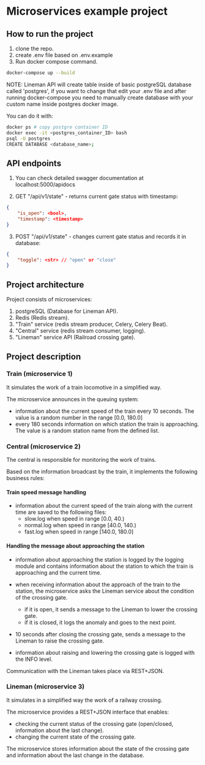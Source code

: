 # Microservices example project

## How to run the project

1. clone the repo.
2. create .env file based on .env.example
3. Run docker compose command.

```bash
docker-compose up --build
```

NOTE: Lineman API will create table inside of basic postgreSQL database called 'postgres', if you want to change that edit your .env file and after running docker-compose you need to manually create database with your custom name inside postgres docker image.

You can do it with:

```bash
docker ps # copy postgre container ID
docker exec -it <postgres_container_ID> bash
psql -U postgres
CREATE DATABASE <database_name>;
```

## API endpoints

1. You can check detailed swagger documentation at localhost:5000/apidocs

2. GET "/api/v1/state" - returns current gate status with timestamp:

```json
{
    "is_open": <bool>,
    "timestamp": <timestamp>
}
```

3. POST "/api/v1/state" - changes current gate status and records it in database:

```json
{
    "toggle": <str> // "open" or "close"
}
```

## Project architecture

Project consists of microservices:

1. postgreSQL (Database for Lineman API).
2. Redis (Redis stream).
3. "Train" service (redis stream producer, Celery, Celery Beat).
4. "Central" service (redis stream consumer, logging).
5. "Lineman" service API (Railroad crossing gate).

## Project description

### Train (microservice 1)

It simulates the work of a train locomotive in a simplified way.

The microservice announces in the queuing system:

- information about the current speed of the train every 10 seconds. The value is a random number in the range [0.0, 180.0]
- every 180 seconds information on which station the train is approaching. The value is a random station name from the defined list.

### Central (microservice 2)

The central is responsible for monitoring the work of trains.

Based on the information broadcast by the train, it implements the following business rules:

#### Train speed message handling

- information about the current speed of the train along with the current time are saved to the following files:
  - slow.log when speed in range [0.0, 40.)
  - normal.log when speed in range [40.0, 140.)
  - fast.log when speed in range [140.0, 180.0]

#### Handling the message about approaching the station

- information about approaching the station is logged by the logging module and contains information about the station to which the train is approaching and the current time.

- when receiving information about the approach of the train to the station, the microservice asks the Lineman service about the condition of the crossing gate.
  - if it is open, it sends a message to the Lineman to lower the crossing gate.
  - if it is closed, it logs the anomaly and goes to the next point.
- 10 seconds after closing the crossing gate, sends a message to the Lineman to raise the crossing gate.
- information about raising and lowering the crossing gate is logged with the INFO level.

Communication with the Lineman takes place via REST+JSON.

### Lineman (microservice 3)

It simulates in a simplified way the work of a railway crossing.

The microservice provides a REST+JSON interface that enables:

- checking the current status of the crossing gate (open/closed, information about the last change).
- changing the current state of the crossing gate.

The microservice stores information about the state of the crossing gate and information about the last change in the database.
